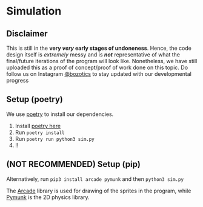 # Simulation

## Disclaimer
This is still in the **very *very* early stages of undoneness**. Hence, the code design itself is *extremely* messy and is ***not*** representative of what the final/future iterations of the program will look like.
Nonetheless, we have still uploaded this as a proof of concept/proof of work done on this topic. Do follow us on Instagram [@bozotics](https://www.instagram.com/bozotics/) to stay updated with our developmental progress

## Setup (poetry)
We use [poetry](https://python-poetry.org/) to install our dependencies.

1. Install [poetry here](https://python-poetry.org/docs/)
2. Run ```poetry install```
3. Run ```poetry run python3 sim.py```
4. !!

## (NOT RECOMMENDED) Setup (pip)
Alternatively, run ```pip3 install arcade pymunk``` and then ```python3 sim.py```

The [Arcade](https://arcade.academy/) library is used for drawing of the sprites in the program, while [Pymunk](http://www.pymunk.org/en/latest/) is the 2D physics library. 
